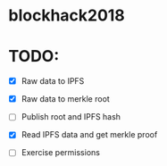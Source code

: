 # blockhack2018


# TODO:

  - [x] Raw data to IPFS
  - [x] Raw data to merkle root
  - [ ] Publish root and IPFS hash
  - [x] Read IPFS data and get merkle proof
  - [ ] Exercise permissions

